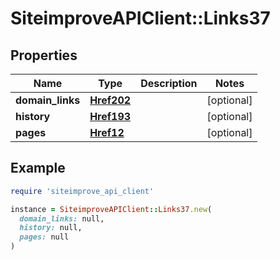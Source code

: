 # SiteimproveAPIClient::Links37

## Properties

| Name | Type | Description | Notes |
| ---- | ---- | ----------- | ----- |
| **domain_links** | [**Href202**](Href202.md) |  | [optional] |
| **history** | [**Href193**](Href193.md) |  | [optional] |
| **pages** | [**Href12**](Href12.md) |  | [optional] |

## Example

```ruby
require 'siteimprove_api_client'

instance = SiteimproveAPIClient::Links37.new(
  domain_links: null,
  history: null,
  pages: null
)
```

